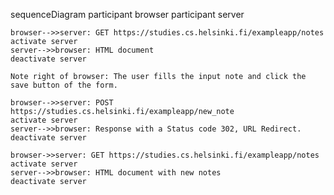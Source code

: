 sequenceDiagram
    participant browser
    participant server

    browser-->>server: GET https://studies.cs.helsinki.fi/exampleapp/notes
    activate server
    server-->>browser: HTML document
    deactivate server

    Note right of browser: The user fills the input note and click the save button of the form.

    browser-->>server: POST https://studies.cs.helsinki.fi/exampleapp/new_note
    activate server
    server-->>browser: Response with a Status code 302, URL Redirect.
    deactivate server

    browser->>server: GET https://studies.cs.helsinki.fi/exampleapp/notes
    activate server
    server-->>browser: HTML document with new notes
    deactivate server

